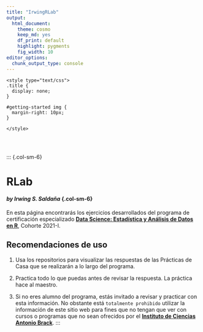 ```yaml
---
title: "IrwingRLab"
output:
  html_document: 
    theme: cosmo
    keep_md: yes
    df_print: default
    highlight: pygments
    fig_width: 10
editor_options: 
  chunk_output_type: console
---
```


```{=html}
<style type="text/css">
.title {
  display: none;
}

#getting-started img {
  margin-right: 10px;
}

</style>
```
<div class="row" style="padding-top: 30px;">

::: {.col-sm-6}
# **RLab**

#### *by Irwing S. Saldaña* {.col-sm-6}

En esta página encontrarás los ejercicios desarrollados del programa de certificación especializado [**Data Science: Estadística y Análisis de Datos en R**](https://www.brackinstitute.com/cursos/rdatascience/), Cohorte 2021-I.

## Recomendaciones de uso

1.  Usa los repositorios para visualizar las respuestas de las Prácticas de Casa que se realizarán a lo largo del programa.

2.  Practica todo lo que puedas antes de revisar la respuesta. La práctica hace al maestro.

3.  Si no eres alumno del programa, estás invitado a revisar y practicar con esta información. No obstante está `totalmente prohibido` utilizar la información de este sitio web para fines que no tengan que ver con cursos o programas que no sean ofrecidos por el [**Instituto de Ciencias Antonio Brack**](https://www.brackinstitute.com/ecoinformatica).
:::

